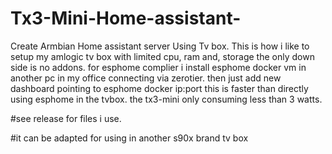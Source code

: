 # Tx3-Mini-Home-assistant-
Create Armbian Home assistant server Using Tv box. 
This is how i like to setup my amlogic tv box with limited cpu, ram and, storage
the only down side is no addons. 
for esphome complier i install esphome docker vm in another pc in my office connecting via zerotier.
then just add new dashboard pointing to esphome docker ip:port this is faster than directly using esphome in the tvbox.
the tx3-mini only consuming less than 3 watts.

#see release for files i use.

#it can be adapted for using in another s90x brand tv box
